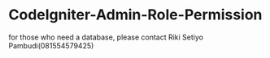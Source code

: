# CodeIgniter-Admin-Role-Permission
for those who need a database, please contact
Riki Setiyo Pambudi(081554579425)
